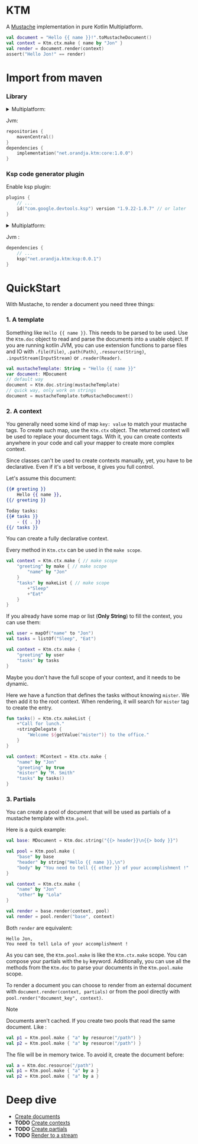 # KTM

A [Mustache](https://mustache.github.io) implementation in pure Kotlin Multiplatform.

```kotlin
val document = "Hello {{ name }}!".toMustacheDocument()
val context = Ktm.ctx.make { name by "Jon" }
val render = document.render(context)
assert("Hello Jon!" == render)
```

# Import from maven

### Library

<details> 
<summary>Multiplatform:</summary>

```kotlin
repositories {
    mavenCentral()
}
val commonMain by getting {
    dependencies {
        implementation("net.orandja.ktm:core:1.0.0")
    }
}
```

</details>

Jvm:

```kotlin
repositories {
    mavenCentral()
}
dependencies {
    implementation("net.orandja.ktm:core:1.0.0")
}
```
### Ksp code generator plugin

Enable ksp plugin:
```kotlin
plugins {
    // ...
    id("com.google.devtools.ksp") version "1.9.22-1.0.7" // or later
}
```

<details> 
<summary>Multiplatform:</summary>

```kotlin
repositories {
    mavenCentral()
}
dependencies {
    add("kspJvm", "net.orandja.ktm:ksp:0.0.1")
    // add("kspJs", "net.orandja.ktm:ksp:0.0.1")
    // add("kspNative", "net.orandja.ktm:ksp:0.0.1")
    // ...
}
```

</details>

Jvm :

```kotlin
dependencies {
    // ...
    ksp("net.orandja.ktm:ksp:0.0.1")
}

```

# QuickStart

With Mustache, to render a document you need three things:

### 1. A template

Something like `Hello {{ name }}`. This needs to be parsed to be used. Use
the `Ktm.doc` object to read and parse the documents into a usable object. If you are
running kotlin JVM, you can use extension functions to parse files and IO
with `.file(File)`, `.path(Path)`, `.resource(String)`, `.inputStream(InputStream)`
or `.reader(Reader)`.

```kotlin
val mustacheTemplate: String = "Hello {{ name }}"
var document: MDocument
// default way
document = Ktm.doc.string(mustacheTemplate)
// quick way, only work on strings
document = mustacheTemplate.toMustacheDocument()
```

### 2. A context

You generally need some kind of map `key: value` to match your mustache tags.
To create such map, use the `Ktm.ctx` object. The returned context will be used to
replace your document tags. With it, you can create contexts anywhere in your code
and call your mapper to create more complex context.

Since classes can't be used to create contexts manually, yet, you have to be
declarative. Even if it's a bit verbose, it gives you full control.

Let's assume this document:

```handlebars
{{# greeting }}
    Hello {{ name }},
{{/ greeting }}

Today tasks:
{{# tasks }}
    - {{ . }}
{{/ tasks }}
```

You can create a fully declarative context.

Every method in `Ktm.ctx` can be used in the `make scope`.

```kotlin
val context = Ktm.ctx.make { // make scope
    "greeting" by make { // make scope
        "name" by "Jon"
    }
    "tasks" by makeList { // make scope
        +"Sleep"
        +"Eat"
    }
}
```

If you already have some map or list (**Only String**) to fill the context, you can
use them:

```kotlin
val user = mapOf("name" to "Jon")
val tasks = listOf("Sleep", "Eat")

val context = Ktm.ctx.make {
    "greeting" by user
    "tasks" by tasks
}
```

Maybe you don't have the full scope of your context, and it needs to be dynamic.

Here we have a function that defines the tasks without knowing `mister`. We then add
it to the root context. When rendering, it will search for `mister` tag to create the
entry.

```kotlin
fun tasks() = Ktm.ctx.makeList {
    +"Call for lunch."
    +stringDelegate {
        "Welcome ${getValue("mister")} to the office."
    }
}

val context: MContext = Ktm.ctx.make {
    "name" by "Jon"
    "greeting" by true
    "mister" by "M. Smith"
    "tasks" by tasks()
}
```

### 3. Partials

You can create a pool of document that will be used as partials of a mustache
template with `Ktm.pool`.

Here is a quick example:

```kotlin
val base: MDocument = Ktm.doc.string("{{> header}}\n{{> body }}")

val pool = Ktm.pool.make {
    "base" by base
    "header" by string("Hello {{ name }},\n")
    "body" by "You need to tell {{ other }} of your accomplishment !"
}

val context = Ktm.ctx.make {
    "name" by "Jon"
    "other" by "Lola"
}

val render = base.render(context, pool)
val render = pool.render("base", context)
```

Both `render` are equivalent:

```
Hello Jon,
You need to tell Lola of your accomplishment !
```

As you can see, the `Ktm.pool.make` is like the `Ktm.ctx.make` scope. You can compose
your partials with the `by` keyword. Additionally, you can use all the methods from
the `Ktm.doc` to parse your documents in the `Ktm.pool.make` scope.

To render a document you can choose to render from an external document
with `document.render(context, partials)` or from the pool directly
with `pool.render("document_key", context)`.


> [!NOTE]
> Documents aren't cached. If you create two pools that read the same document.
> Like :
>
> ```kotlin
> val p1 = Ktm.pool.make { "a" by resource("/path") }
> val p2 = Ktm.pool.make { "a" by resource("/path") }
> ```
>
> The file will be in memory twice. To avoid it, create the document before:
>
> ```kotlin
> val a = Ktm.doc.resource("/path")
> val p1 = Ktm.pool.make { "a" by a }
> val p2 = Ktm.pool.make { "a" by a }
> ```

# Deep dive

- [Create documents](docs/mdocs/create_documents.md)
- **TODO** [Create contexts](docs/mdocs/create_contexts.md)
- **TODO** [Create partials](docs/mdocs/create_partials.md)
- **TODO** [Render to a stream](docs/mdocs/render_to_stream.md)
